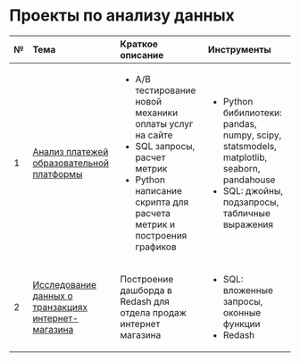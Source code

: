 # Проекты по анализу данных
|№|Тема|Краткое описание|Инструменты|
|:-|:-|:-|:-|
|1|[Анализ платежей образовательной платформы](https://github.com/GerelMN/portfolio_projects/tree/main/online_courses_orders_checkouts) |<ul><li>A/B тестирование новой механики оплаты услуг на сайте</li><li>SQL запросы, расчет метрик</li><li> Python написание скрипта для расчета метрик и построения графиков</li> |<ul><li>Python бибилиотеки: pandas, numpy, scipy, statsmodels, matplotlib, seaborn, pandahouse</li><li>SQL: джойны, подзапросы, табличные выражения</li> 
|2|[Исследование данных о транзакциях интернет-магазина](https://github.com/GerelMN/portfolio_projects/tree/main/data%20analysis%20of%20retail%20store)|Построение дашборда в Redash для отдела продаж интернет магазина|<ul><li>SQL: вложенные запросы, оконные функции</li><li>Redash</li>|




